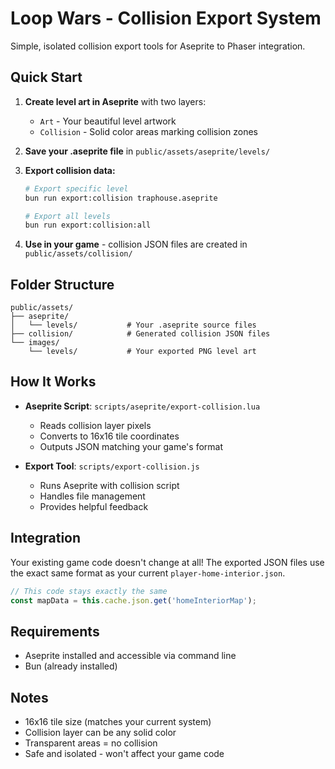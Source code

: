 # Loop Wars - Collision Export System

Simple, isolated collision export tools for Aseprite to Phaser integration.

## Quick Start

1. **Create level art in Aseprite** with two layers:
   - `Art` - Your beautiful level artwork
   - `Collision` - Solid color areas marking collision zones

2. **Save your .aseprite file** in `public/assets/aseprite/levels/`

3. **Export collision data:**
   ```bash
   # Export specific level
   bun run export:collision traphouse.aseprite
   
   # Export all levels
   bun run export:collision:all
   ```

4. **Use in your game** - collision JSON files are created in `public/assets/collision/`

## Folder Structure

```
public/assets/
├── aseprite/
│   └── levels/           # Your .aseprite source files
├── collision/            # Generated collision JSON files  
└── images/
    └── levels/           # Your exported PNG level art
```

## How It Works

- **Aseprite Script**: `scripts/aseprite/export-collision.lua`
  - Reads collision layer pixels
  - Converts to 16x16 tile coordinates
  - Outputs JSON matching your game's format

- **Export Tool**: `scripts/export-collision.js`
  - Runs Aseprite with collision script
  - Handles file management
  - Provides helpful feedback

## Integration

Your existing game code doesn't change at all! The exported JSON files use the exact same format as your current `player-home-interior.json`.

```typescript
// This code stays exactly the same
const mapData = this.cache.json.get('homeInteriorMap');
```

## Requirements

- Aseprite installed and accessible via command line
- Bun (already installed)

## Notes

- 16x16 tile size (matches your current system)
- Collision layer can be any solid color
- Transparent areas = no collision
- Safe and isolated - won't affect your game code